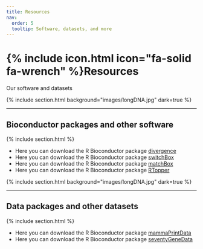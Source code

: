 ```yaml
---
title: Resources
nav:
  order: 5
  tooltip: Software, datasets, and more
---
```


# {% include icon.html icon="fa-solid fa-wrench" %}Resources

Our software and datasets

{% include section.html background="images/longDNA.jpg" dark=true %}
***
## Bioconductor packages and other software
{% include section.html %}

- Here you can download the R Bioconductor package  [divergence](https://bioconductor.org/packages/release/bioc/html/divergence.html)
- Here you can download the R Bioconductor package [switchBox](https://bioconductor.org/packages/release/bioc/html/switchBox.html)
- Here you can download the R Bioconductor package [matchBox](https://bioconductor.org/packages/release/bioc/html/matchBox.html)
- Here you can download the R Bioconductor package [RTopper](https://bioconductor.org/packages/release/bioc/html/RTopper.html)

	
{% include section.html background="images/longDNA.jpg" dark=true %}
***
## Data packages and other datasets
{% include section.html %}

- Here you can download the R Bioconductor package [mammaPrintData](https://bioconductor.org/packages/release/data/experiment/html/mammaPrintData.html)
- Here you can download the R Bioconductor package  [seventyGeneData](https://bioconductor.org/packages/release/data/experiment/html/seventyGeneData.html)



